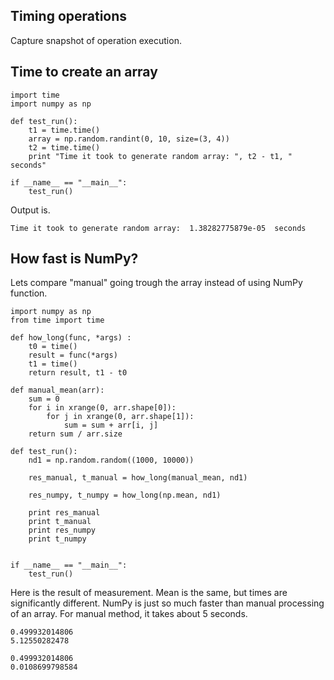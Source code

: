 ## Timing operations

Capture snapshot of operation execution.

## Time to create an array

```
import time
import numpy as np

def test_run():
    t1 = time.time()
    array = np.random.randint(0, 10, size=(3, 4))
    t2 = time.time()
    print "Time it took to generate random array: ", t2 - t1, " seconds"

if __name__ == "__main__":
    test_run()
```

Output is.

```
Time it took to generate random array:  1.38282775879e-05  seconds
```

## How fast is NumPy?

Lets compare "manual" going trough the array instead of using NumPy function.

```
import numpy as np
from time import time

def how_long(func, *args) :
    t0 = time()
    result = func(*args)
    t1 = time()
    return result, t1 - t0

def manual_mean(arr):
    sum = 0
    for i in xrange(0, arr.shape[0]):
        for j in xrange(0, arr.shape[1]):
            sum = sum + arr[i, j]
    return sum / arr.size

def test_run():
    nd1 = np.random.random((1000, 10000))

    res_manual, t_manual = how_long(manual_mean, nd1)

    res_numpy, t_numpy = how_long(np.mean, nd1)

    print res_manual
    print t_manual
    print res_numpy
    print t_numpy


if __name__ == "__main__":
    test_run()
```

Here is the result of measurement. Mean is the same, but times are significantly different. NumPy is just so much faster than manual processing of an array. For manual method, it takes about 5 seconds. 

```
0.499932014806
5.12550282478

0.499932014806
0.0108699798584
```



